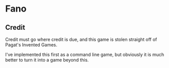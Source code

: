 # Fano

## Credit

Credit must go where credit is due, and this game is stolen straight off of Pagat's Invented Games.

I've implemented this first as a command line game, but obviously it is much better to turn it into a game beyond this.
